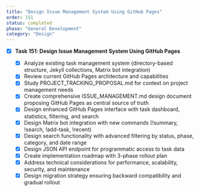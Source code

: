 ```yaml
---
title: "Design Issue Management System Using GitHub Pages"
order: 151
status: completed
phase: "General Development"
category: "Design"
---
```


- [x] **Task 151: Design Issue Management System Using GitHub Pages**

  - [x] Analyze existing task management system (directory-based structure, Jekyll collections, Matrix bot integration)
  - [x] Review current GitHub Pages architecture and capabilities
  - [x] Study PROJECT_TRACKING_PROPOSAL.md for context on project management needs
  - [x] Create comprehensive ISSUE_MANAGEMENT.md design document proposing GitHub Pages as central source of truth
  - [x] Design enhanced GitHub Pages interface with task dashboard, statistics, filtering, and search
  - [x] Design Matrix bot integration with new commands (!summary, !search, !add-task, !recent)
  - [x] Design search functionality with advanced filtering by status, phase, category, and date range
  - [x] Design JSON API endpoint for programmatic access to task data
  - [x] Create implementation roadmap with 3-phase rollout plan
  - [x] Address technical considerations for performance, scalability, security, and maintenance
  - [x] Design migration strategy ensuring backward compatibility and gradual rollout